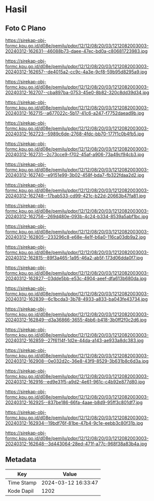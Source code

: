 # Hasil

## Foto C Plano

https://sirekap-obj-formc.kpu.go.id/d08e/pemilu/pdpr/12/12/08/20/03/1212082003003-20240312-162631--46088b73-daee-47ec-bd0a-c80681723983.jpg

https://sirekap-obj-formc.kpu.go.id/d08e/pemilu/pdpr/12/12/08/20/03/1212082003003-20240312-162657--de4015a2-cc9c-4a3e-9cf8-59b95d8295a9.jpg

https://sirekap-obj-formc.kpu.go.id/d08e/pemilu/pdpr/12/12/08/20/03/1212082003003-20240312-162707--cba897ba-0753-45e0-8b82-320c8dd39d34.jpg

https://sirekap-obj-formc.kpu.go.id/d08e/pemilu/pdpr/12/12/08/20/03/1212082003003-20240312-162715--a677022c-5b17-41c6-a247-f7752daead9b.jpg

https://sirekap-obj-formc.kpu.go.id/d08e/pemilu/pdpr/12/12/08/20/03/1212082003003-20240312-162723--5989c6de-2768-4fdc-bb70-177f1c0b4fb5.jpg

https://sirekap-obj-formc.kpu.go.id/d08e/pemilu/pdpr/12/12/08/20/03/1212082003003-20240312-162731--2c73cce9-f702-45af-a906-73a49cf94cb3.jpg

https://sirekap-obj-formc.kpu.go.id/d08e/pemilu/pdpr/12/12/08/20/03/1212082003003-20240312-162740--e9151e99-3b02-458f-bda7-fb322fdaa2d2.jpg

https://sirekap-obj-formc.kpu.go.id/d08e/pemilu/pdpr/12/12/08/20/03/1212082003003-20240312-162748--17bab533-cd99-421c-b22d-20663b47fa81.jpg

https://sirekap-obj-formc.kpu.go.id/d08e/pemilu/pdpr/12/12/08/20/03/1212082003003-20240312-162756--269d480e-093b-4c24-b334-8539a5abf1bc.jpg

https://sirekap-obj-formc.kpu.go.id/d08e/pemilu/pdpr/12/12/08/20/03/1212082003003-20240312-162805--233296c8-e68e-4e1f-b6a0-116ca03db9a2.jpg

https://sirekap-obj-formc.kpu.go.id/d08e/pemilu/pdpr/12/12/08/20/03/1212082003003-20240312-162815--89f3a465-1a95-46a2-ab5f-173d06dda0f7.jpg

https://sirekap-obj-formc.kpu.go.id/d08e/pemilu/pdpr/12/12/08/20/03/1212082003003-20240312-162827--03dde5bb-e53c-4904-aeef-dfa613b680da.jpg

https://sirekap-obj-formc.kpu.go.id/d08e/pemilu/pdpr/12/12/08/20/03/1212082003003-20240312-162839--6c1bcda3-3b78-4933-a833-ba043fe43734.jpg

https://sirekap-obj-formc.kpu.go.id/d08e/pemilu/pdpr/12/12/08/20/03/1212082003003-20240312-162849--d3a36866-3655-4bb6-b418-3b0ff2f0c2d6.jpg

https://sirekap-obj-formc.kpu.go.id/d08e/pemilu/pdpr/12/12/08/20/03/1212082003003-20240312-162859--27f6114f-1d2e-44da-a143-ae933a8dc383.jpg

https://sirekap-obj-formc.kpu.go.id/d08e/pemilu/pdpr/12/12/08/20/03/1212082003003-20240312-162908--0e032d2c-36e8-43f9-8529-3b631b8c6d3a.jpg

https://sirekap-obj-formc.kpu.go.id/d08e/pemilu/pdpr/12/12/08/20/03/1212082003003-20240312-162916--ed9e31f5-a9d2-4e61-961c-c4b92e877d80.jpg

https://sirekap-obj-formc.kpu.go.id/d08e/pemilu/pdpr/12/12/08/20/03/1212082003003-20240312-162925--837be186-66fa-4aae-b8d9-95ff3c801df7.jpg

https://sirekap-obj-formc.kpu.go.id/d08e/pemilu/pdpr/12/12/08/20/03/1212082003003-20240312-162934--19bdf76f-81be-47b4-9c1e-eebb3c80f31b.jpg

https://sirekap-obj-formc.kpu.go.id/d08e/pemilu/pdpr/12/12/08/20/03/1212082003003-20240312-162648--3d443064-28ed-471f-a77c-968f38a83b4a.jpg


## Metadata

| Key        | Value               |
| ---------- | ------------------- |
| Time Stamp | 2024-03-12 16:33:47 |
| Kode Dapil | 1202                |



